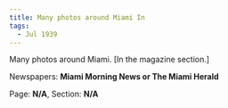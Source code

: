 ```yaml
---  
title: Many photos around Miami In  
tags:  
  - Jul 1939  
---  
```

  
Many photos around Miami. [In the magazine section.]  
  
Newspapers: **Miami Morning News or The Miami Herald**  
  
Page: **N/A**, Section: **N/A** 
